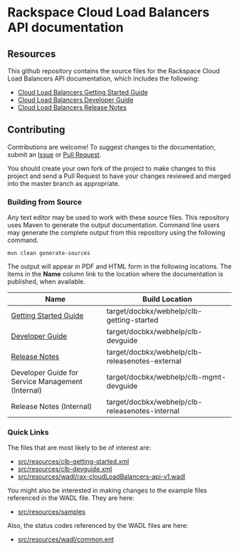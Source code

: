 # Rackspace Cloud Load Balancers API documentation

## Resources

This github repository contains the source files for the Rackspace Cloud Load Balancers API documentation, which includes the following:

* [Cloud Load Balancers Getting Started Guide](http://docs.rackspace.com/loadbalancers/api/v1.0/clb-getting-started/)
* [Cloud Load Balancers Developer Guide](http://docs.rackspace.com/loadbalancers/api/v1.0/clb-devguide/)
* [Cloud Load Balancers Release Notes](http://docs.rackspace.com/loadbalancers/api/v1.0/clb-releasenotes/)

## Contributing

Contributions are welcome! To suggest changes to the documentation, submit an [Issue](https://github.com/rackerlabs/docs-cloud-load-balancers/issues) or [Pull Request](https://github.com/rackerlabs/docs-cloud-load-balancers/pulls).

You should create your own fork of the project to make changes to this project and send a Pull Request to have your changes reviewed and merged into the master branch as appropriate.

### Building from Source

Any text editor may be used to work with these source files. This repository uses Maven to generate the output documentation. Command line users may generate the complete output from this repository using the following command.

    mvn clean generate-sources

The output will appear in PDF and HTML form in the following locations. The items in the **Name** column link to the location where the documentation is published, when available.

| Name | Build Location |
| --- | --- |
| [Getting Started Guide](http://docs.rackspace.com/loadbalancers/api/v1.0/clb-getting-started/) | target/docbkx/webhelp/clb-getting-started |
| [Developer Guide](http://docs.rackspace.com/loadbalancers/api/v1.0/clb-devguide/) | target/docbkx/webhelp/clb-devguide |
| [Release Notes](http://docs.rackspace.com/loadbalancers/api/v1.0/clb-releasenotes/) | target/docbkx/webhelp/clb-releasenotes-external |
| Developer Guide for Service Management (Internal) | target/docbkx/webhelp/clb-mgmt-devguide |
| Release Notes (Internal) | target/docbkx/webhelp/clb-releasenotes-internal |

### Quick Links

The files that are most likely to be of interest are:

* [src/resources/clb-getting-started.xml](src/resources/clb-getting-started.xml)
* [src/resources/clb-devguide.xml](src/resources/clb-devguide.xml)
* [src/resources/wadl/rax-cloudLoadBalancers-api-v1.wadl](src/resources/wadl/rax-cloudLoadBalancers-api-v1.wadl)

You might also be interested in making changes to the example files referenced in the WADL file. They are here:

* [src/resources/samples](src/resources/samples)

Also, the status codes referenced by the WADL files are here:

* [src/resources/wadl/common.ent](src/resources/wadl/common.ent)
